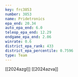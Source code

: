 ```yaml
---
key: frc3853
number: 3853
name: Pridetronics
epa_end: 20.34
auto_epa_end: 6.0
teleop_epa_end: 12.29
endgame_epa_end: 2.06
winrate: 0.6
district_epa_rank: 433
district_epa_percentile: 0.7596
type: Team
---
```

[[2024azgl]]
[[2024azva]]
